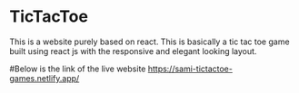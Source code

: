 # TicTacToe
This is a website purely based on react. This is basically a tic tac toe game built using react js with the responsive and elegant looking layout.

#Below is the link of the live website
https://sami-tictactoe-games.netlify.app/
